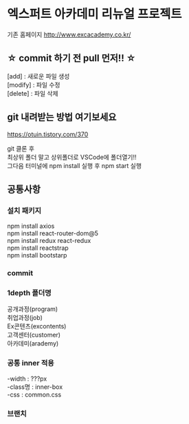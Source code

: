 # 엑스퍼트 아카데미 리뉴얼 프로젝트

기존 홈페이지 http://www.excacademy.co.kr/

## ☆ commit 하기 전 pull 먼저!! ☆

[add] : 새로운 파일 생성  
[modify] : 파일 수정  
[delete] : 파일 삭제

## git 내려받는 방법 여기보세요

https://otuin.tistory.com/370

git 클론 후  
최상위 폴더 말고 상위폴더로 VSCode에 폴더열기!!  
그다음 터미널에 npm install 실행 후 npm start 실행

## 공통사항

### 설치 패키지

npm install axios  
npm install react-router-dom@5  
npm install redux react-redux  
npm install reactstrap  
npm install bootstarp

### commit

### 1depth 폴더명

공개과정(program)  
취업과정(job)  
Ex콘텐츠(excontents)  
고객센터(customer)  
아카데미(arademy)

### 공통 inner 적용

-width : ???px  
-class명 : inner-box  
-css : common.css

### 브랜치
